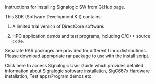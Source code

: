 Instructions for installing Signalogic SW from GitHub page.

This SDK (Software Development Kit) contains:

1) A limited trial version of DirectCore software.

2) HPC application demos and test programs, including C/C++ source code.

Separate RAR packages are provided for different Linux distributions. Please download appropriate rar package to use with the install script.

Click here to access Signalogic User Guide which provides detailed information about Signalogic software installation, SigC667x Hardware installation, Test apps/Program demos etc.
